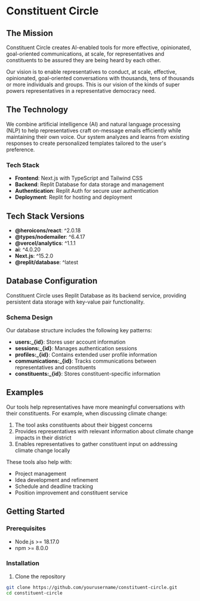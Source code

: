 # Constituent Circle

## The Mission

Constituent Circle creates AI-enabled tools for more effective, opinionated, goal-oriented communications, at scale, for representatives and constituents to be assured they are being heard by each other.

Our vision is to enable representatives to conduct, at scale, effective, opinionated, goal-oriented conversations with thousands, tens of thousands or more individuals and groups. This is our vision of the kinds of super powers representatives in a representative democracy need.

## The Technology

We combine artificial intelligence (AI) and natural language processing (NLP) to help representatives craft on-message emails efficiently while maintaining their own voice. Our system analyzes and learns from existing responses to create personalized templates tailored to the user's preference.

### Tech Stack

- **Frontend**: Next.js with TypeScript and Tailwind CSS
- **Backend**: Replit Database for data storage and management
- **Authentication**: Replit Auth for secure user authentication
- **Deployment**: Replit for hosting and deployment

## Tech Stack Versions

- **@heroicons/react**: ^2.0.18
- **@types/nodemailer**: ^6.4.17
- **@vercel/analytics**: ^1.1.1
- **ai**: ^4.0.20
- **Next.js**: ^15.2.0
- **@replit/database**: ^latest

## Database Configuration

Constituent Circle uses Replit Database as its backend service, providing persistent data storage with key-value pair functionality.

### Schema Design

Our database structure includes the following key patterns:

- **users:_{id}**: Stores user account information
- **sessions:_{id}**: Manages authentication sessions
- **profiles:_{id}**: Contains extended user profile information
- **communications:_{id}**: Tracks communications between representatives and constituents
- **constituents:_{id}**: Stores constituent-specific information


## Examples

Our tools help representatives have more meaningful conversations with their constituents. For example, when discussing climate change:

1. The tool asks constituents about their biggest concerns
2. Provides representatives with relevant information about climate change impacts in their district
3. Enables representatives to gather constituent input on addressing climate change locally

These tools also help with:
- Project management
- Idea development and refinement
- Schedule and deadline tracking
- Position improvement and constituent service


## Getting Started

### Prerequisites

- Node.js >= 18.17.0
- npm >= 8.0.0

### Installation

1. Clone the repository
```bash
git clone https://github.com/yourusername/constituent-circle.git
cd constituent-circle